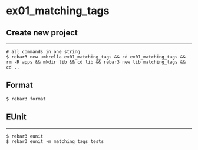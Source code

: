 ex01_matching_tags
=====

## Create new project

----	
	
	# all commands in one string
	$ rebar3 new umbrella ex01_matching_tags && cd ex01_matching_tags && rm -R apps && mkdir lib && cd lib && rebar3 new lib matching_tags && cd ..

## Format
	$ rebar3 format
	
## EUnit
-----
	$ rebar3 eunit
	$ rebar3 eunit -m matching_tags_tests